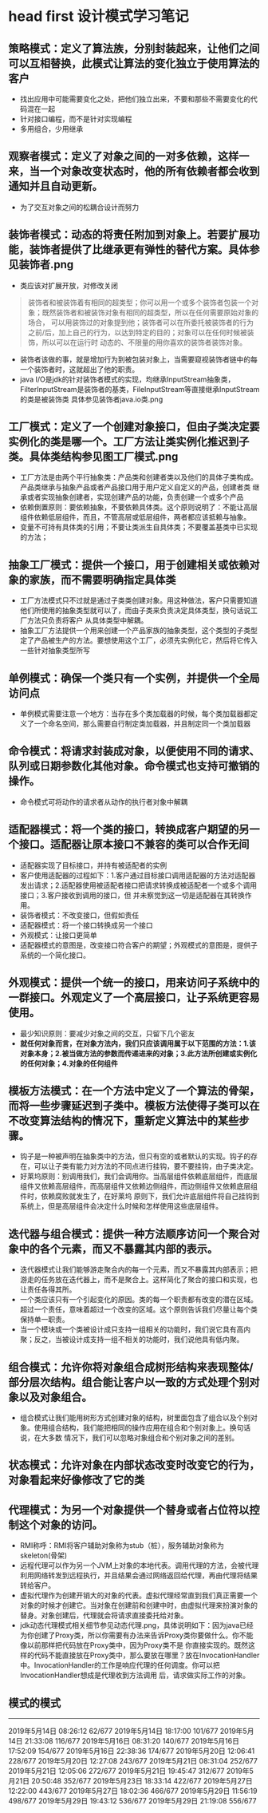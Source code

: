 # head first 设计模式学习笔记

## 策略模式：定义了算法族，分别封装起来，让他们之间可以互相替换，此模式让算法的变化独立于使用算法的客户
- 找出应用中可能需要变化之处，把他们独立出来，不要和那些不需要变化的代码混在一起
- 针对接口编程，而不是针对实现编程
- 多用组合，少用继承

## 观察者模式：定义了对象之间的一对多依赖，这样一来，当一个对象改变状态时，他的所有依赖者都会收到通知并且自动更新。
- 为了交互对象之间的松耦合设计而努力

## 装饰者模式：动态的将责任附加到对象上。若要扩展功能，装饰者提供了比继承更有弹性的替代方案。具体参见装饰者.png
- 类应该对扩展开放，对修改关闭
> 装饰者和被装饰着有相同的超类型；你可以用一个或多个装饰者包装一个对象；既然装饰者和被装饰对象有相同的超类型，所以在任何需要原始对象的场合，
可以用装饰过的对象提到他；装饰者可以在所委托被装饰者的行为之前/后，加上自己的行为，以达到特定的目的；对象可以在任何时候被装饰，所以可以在运行时
动态的、不限量的用你喜欢的装饰者装饰对象。
- 装饰者该做的事，就是增加行为到被包装对象上，当需要窥视装饰者链中的每一个装饰者时，这就超出了他的职责。
- java I/O是jdk的针对装饰者模式的实现，均继承InputStream抽象类，FilterInputStream是装饰者的基类，FileInputStream等直接继承InputStream的类是被装饰类
具体参见装饰者java.io类.png

## 工厂模式：定义了一个创建对象接口，但由子类决定要实例化的类是哪一个。工厂方法让类实例化推迟到子类。具体类结构参见图工厂模式.png
- 工厂方法是由两个平行抽象类：产品类和创建者类以及他们的具体子类构成。产品类继承与抽象产品或者产品接口用于用户定义自定义的产品，创建者类
继承或者实现抽象创建者，实现创建产品的功能，负责创建一个或多个产品
- 依赖倒置原则：要依赖抽象，不要依赖具体类。这个原则说明了：不能让高层组件依赖低层组件，而且，不管高层或低层组件，两者都应该抵赖与抽象。
- 变量不可持有具体类的引用；不要让类派生自具体类；不要覆盖基类中已实现的方法；

## 抽象工厂模式：提供一个接口，用于创建相关或依赖对象的家族，而不需要明确指定具体类
- 工厂方法模式只不过就是通过子类类创建对象。用这种做法，客户只需要知道他们所使用的抽象类型就可以了，而由子类来负责决定具体类型，换句话说工厂方法只负责将客户
从具体类型中解耦。
- 抽象工厂方法提供一个用来创建一个产品家族的抽象类型，这个类型的子类型定了产品被生产的方法。要想使用这个工厂，必须先实例化它，然后将它传入一些针对抽象类型所写

## 单例模式：确保一个类只有一个实例，并提供一个全局访问点
- 单例模式需要注意一个地方：当存在多个类加载器的时候，每个类加载器都定义了一个命名空间，那么需要自行制定类加载器，并且制定同一个类加载器

## 命令模式：将请求封装成对象，以便使用不同的请求、队列或日期参数化其他对象。命令模式也支持可撤销的操作。
- 命令模式可将动作的请求者从动作的执行者对象中解耦

## 适配器模式：将一个类的接口，转换成客户期望的另一个接口。适配器让原本接口不兼容的类可以合作无间
- 适配器实现了目标接口，并持有被适配者的实例
- 客户使用适配器的过程如下：1.客户通过目标接口调用适配器的方法对适配器发出请求；2.适配器使用被适配者接口把请求转换成被适配者一个或多个调用接口；3.客户接收到调用的接口，但
并未察觉到这一切是适配器在其转换作用。
- 装饰者模式：不改变接口，但假如责任
- 适配器模式：将一个接口转换成另一个接口
- 外观模式：让接口更简单
- 适配器模式的意图是，改变接口符合客户的期望；外观模式的意图是，提供子系统的一个简化接口。

## 外观模式：提供一个统一的接口，用来访问子系统中的一群接口。外观定义了一个高层接口，让子系统更容易使用。
- 最少知识原则：要减少对象之间的交互，只留下几个密友
- **就任何对象而言，在对象方法内，我们只应该调用属于以下范围的方法：1.该对象本身；2.被当做方法的参数而传递进来的对象；3.此方法所创建或实例化的任何对象；4.对象的任何组件**

## 模板方法模式：在一个方法中定义了一个算法的骨架，而将一些步骤延迟到子类中。模板方法使得子类可以在不改变算法结构的情况下，重新定义算法中的某些步骤。
- 钩子是一种被声明在抽象类中的方法，但只有空的或者默认的实现。钩子的存在，可以让子类有能力对方法的不同点进行挂钩，要不要挂钩，由子类决定。
- 好莱坞原则：别调用我们，我们会调用你。当高层组件依赖底层组件，而底层组件又依赖高层组件，而高层组件又依赖边侧组件，而边侧组件又依赖底层组件时，依赖腐败就发生了，在好莱坞
原则下，我们允许底层组件将自己挂钩到系统上，但是高层组件会决定什么时候和怎样使用这些底层组件。

## 迭代器与组合模式：提供一种方法顺序访问一个聚合对象中的各个元素，而又不暴露其内部的表示。
- 迭代器模式让我们能够游走聚合内的每一个元素，而又不暴露其内部表示；把游走的任务放在迭代器上，而不是聚合上。这样简化了聚合的接口和实现，也让责任各得其所。
- 一个类应该只有一个引起变化的原因。类的每一个职责都有改变的潜在区域。超过一个责任，意味着超过一个改变的区域。这个原则告诉我们尽量让每个类保持单一职责。
- 当一个模块或一个类被设计成只支持一组相关的功能时，我们说它具有高内聚；反之，当被设计成支持一组不相关的功能时，我们说他具有低内聚。

## 组合模式：允许你将对象组合成树形结构来表现整体/部分层次结构。组合能让客户以一致的方式处理个别对象以及对象组合。
- 组合模式让我们能用树形方式创建对象的结构，树里面包含了组合以及个别对象。使用组合结构，我们能把相同的操作应用在组合和个别对象上。换句话说，在大多数
情况下，我们可以忽略对象组合和个别对象之间的差别。

## 状态模式：允许对象在内部状态改变时改变它的行为，对象看起来好像修改了它的类

## 代理模式：为另一个对象提供一个替身或者占位符以控制这个对象的访问。
- RMI称呼：RMI将客户辅助对象称为stub（桩），服务辅助对象称为skeleton(骨架)
- 远程代理可以作为另一个JVM上对象的本地代表。调用代理的方法，会被代理利用网络转发到远程执行，并且结果会通过网络返回给代理，再由代理将结果转给客户。
- 虚拟代理作为创建开销大的对象的代表。虚拟代理经常直到我们真正需要一个对象的时候才创建它。当对象在创建前和创建中时，由虚拟代理来扮演对象的替身。对象创建后，代理就会将请求直接委托给对象。
- jdk动态代理模式相关细节参见动态代理.png，具体说明如下：因为java已经为你创建了Proxy类，所以你需要有办法来告诉Proxy类你要做什么。你不能像以前那样把代码放在Proxy类中，因为Proxy类不是
你直接实现的。既然这样的代码不能直接放在Proxy类中，那么要放在哪里？放在InvocationHandler中。InvocationHandler的工作是响应代理的任何调度。你可以把InvocationHandler想成是代理收到方法调用
后，请求做实际工作的对象。

## 模式的模式


-------------------------------------------------------------------------
2019年5月14日 08:26:12 62/677
2019年5月14日 18:17:00 101/677
2019年5月14日 21:33:08 116/677
2019年5月16日 08:31:20 140/677
2019年5月16日 17:52:09 154/677
2019年5月16日 22:38:36 174/677
2019年5月20日 12:06:41 228/677
2019年5月20日 12:27:08 243/677
2019年5月21日 08:31:04 252/677
2019年5月21日 12:05:06 272/677
2019年5月21日 19:45:47 312/677
2019年5月21日 20:50:48 352/677
2019年5月23日 18:33:14 422/677
2019年5月27日 12:22:00 443/677
2019年5月27日 18:02:36 466/677
2019年5月29日 11:56:19 498/677
2019年5月29日 19:43:12 536/677
2019年5月29日 21:19:08 556/677